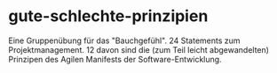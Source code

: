 # gute-schlechte-prinzipien
Eine Gruppenübung für das "Bauchgefühl". 24 Statements zum Projektmanagement. 12 davon sind die (zum Teil leicht abgewandelten) Prinzipen des Agilen Manifests der Software-Entwicklung.

